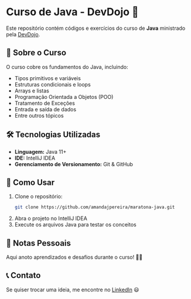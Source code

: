 # Curso de Java - DevDojo 🚀

Este repositório contém códigos e exercícios do curso de **Java** ministrado pela [DevDojo](https://www.devdojo.com/).

## 📌 Sobre o Curso
O curso cobre os fundamentos do Java, incluindo:
- Tipos primitivos e variáveis
- Estruturas condicionais e loops
- Arrays e listas
- Programação Orientada a Objetos (POO)
- Tratamento de Exceções
- Entrada e saída de dados
- Entre outros tópicos

## 🛠️ Tecnologias Utilizadas
- **Linguagem:** Java 11+
- **IDE:** IntelliJ IDEA  
- **Gerenciamento de Versionamento:** Git & GitHub  

## 🚀 Como Usar
1. Clone o repositório:
   ```bash
   git clone https://github.com/amandajpereira/maratona-java.git
3. Abra o projeto no IntelliJ IDEA
4. Execute os arquivos Java para testar os conceitos

## 📌 Notas Pessoais
Aqui anoto aprendizados e desafios durante o curso! 📖✨

## 📞 Contato
Se quiser trocar uma ideia, me encontre no [LinkedIn](https://www.linkedin.com/in/amandajpereira/) 😃
